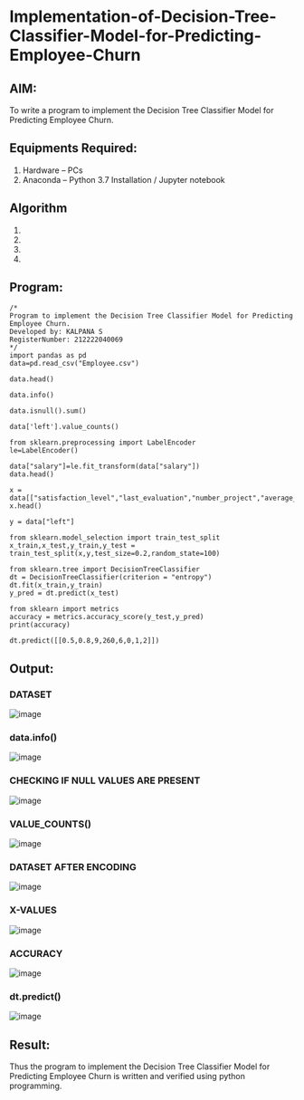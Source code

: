 # Implementation-of-Decision-Tree-Classifier-Model-for-Predicting-Employee-Churn

## AIM:
To write a program to implement the Decision Tree Classifier Model for Predicting Employee Churn.

## Equipments Required:
1. Hardware – PCs
2. Anaconda – Python 3.7 Installation / Jupyter notebook

## Algorithm
1. 
2. 
3. 
4. 

## Program:
```
/*
Program to implement the Decision Tree Classifier Model for Predicting Employee Churn.
Developed by: KALPANA S
RegisterNumber: 212222040069 
*/
import pandas as pd
data=pd.read_csv("Employee.csv")

data.head()

data.info()

data.isnull().sum()

data['left'].value_counts()

from sklearn.preprocessing import LabelEncoder
le=LabelEncoder()

data["salary"]=le.fit_transform(data["salary"])
data.head()

x = data[["satisfaction_level","last_evaluation","number_project","average_montly_hours","time_spend_company","Work_accident","promotion_last_5years","salary"]]
x.head()

y = data["left"]

from sklearn.model_selection import train_test_split
x_train,x_test,y_train,y_test = train_test_split(x,y,test_size=0.2,random_state=100)

from sklearn.tree import DecisionTreeClassifier
dt = DecisionTreeClassifier(criterion = "entropy")
dt.fit(x_train,y_train)
y_pred = dt.predict(x_test)

from sklearn import metrics
accuracy = metrics.accuracy_score(y_test,y_pred)
print(accuracy)

dt.predict([[0.5,0.8,9,260,6,0,1,2]])

```

## Output:
### DATASET
![image](https://github.com/Kalpanareshma/Implementation-of-Decision-Tree-Classifier-Model-for-Predicting-Employee-Churn/assets/122040453/af1469aa-2c9a-463b-b589-4b90cccfae02)
### data.info()
![image](https://github.com/Kalpanareshma/Implementation-of-Decision-Tree-Classifier-Model-for-Predicting-Employee-Churn/assets/122040453/45a77edc-0266-4ec0-868a-893ee0370bda)
### CHECKING IF NULL VALUES ARE PRESENT
![image](https://github.com/Kalpanareshma/Implementation-of-Decision-Tree-Classifier-Model-for-Predicting-Employee-Churn/assets/122040453/241e8b8d-7703-48d3-8ee3-63272c79f412)
### VALUE_COUNTS()
![image](https://github.com/Kalpanareshma/Implementation-of-Decision-Tree-Classifier-Model-for-Predicting-Employee-Churn/assets/122040453/0f7a04b1-72a2-48cb-842f-72bbc70603d6)
### DATASET AFTER ENCODING
![image](https://github.com/Kalpanareshma/Implementation-of-Decision-Tree-Classifier-Model-for-Predicting-Employee-Churn/assets/122040453/77b11385-396e-4a53-adcd-a9f01af0debf)
### X-VALUES
![image](https://github.com/Kalpanareshma/Implementation-of-Decision-Tree-Classifier-Model-for-Predicting-Employee-Churn/assets/122040453/8017c85b-691b-4c5d-a92e-b2c10c38f3f5)
### ACCURACY
![image](https://github.com/Kalpanareshma/Implementation-of-Decision-Tree-Classifier-Model-for-Predicting-Employee-Churn/assets/122040453/40625b9c-382b-4f0d-924e-a2e57af41e32)
### dt.predict()
![image](https://github.com/Kalpanareshma/Implementation-of-Decision-Tree-Classifier-Model-for-Predicting-Employee-Churn/assets/122040453/b5d330bc-405d-4204-bed6-7ee777857dde)



## Result:
Thus the program to implement the  Decision Tree Classifier Model for Predicting Employee Churn is written and verified using python programming.
